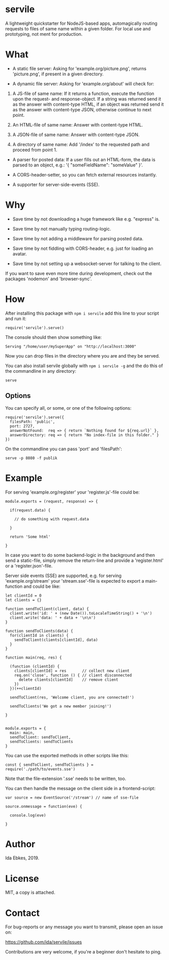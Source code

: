 servile
=======


A lightweight quickstarter for NodeJS-based apps, automagically routing
requests to files of same name within a given folder. For local use and
prototyping, not ment for production.


What
====

- A static file server: Asking for 'example.org/picture.png', returns
  'picture.png', if present in a given directory.

- A dynamic file server: Asking for 'example.org/about' will check for:

1. A JS-file of same name: If it returns a function, execute the function
   upon the request- and response-object. If a string was returned send it
   as the answer with content-type HTML, if an object was returned send it
   as the answer with content-type JSON, otherwise continue to next point.

2. An HTML-file of same name: Answer with content-type HTML.

3. A JSON-file of same name: Answer with content-type JSON.

4. A directory of same name: Add '/index' to the requested path and proceed
   from point 1.


- A parser for posted data: If a user fills out an HTML-form, the data is
  parsed to an object, e.g.: '{ "someFieldName": "someValue" }'.

- A CORS-header-setter, so you can fetch external resources instantly.

- A supporter for server-side-events (SSE).


Why
===

- Save time by not downloading a huge framework like e.g. "express" is.

- Save time by not manually typing routing-logic.

- Save time by not adding a middleware for parsing posted data.

- Save time by not fiddling with CORS-header, e.g. just for loading an avatar.

- Save time by not setting up a websocket-server for talking to the client.

If you want to save even more time during development, check out the packages
'nodemon' and 'browser-sync'.


How
===

After installing this package with `npm i servile` add this line
to your script and run it:

    require('servile').serve()

The console should then show something like:

    Serving "/home/user/mySuperApp" on "http://localhost:3000"

Now you can drop files in the directory where you are and they be served.


You can also install servile globally with `npm i servile -g`
and the do this of the commandline in any directory:

    serve


Options
-------

You can specify all, or some, or one of the following options:

    require('servile').serve({
      filesPath: 'public',
      port: 2727,
      answerNotFound:  req => { return `Nothing found for ${req.url}` },
      answerDirectory: req => { return "No index-file in this folder." }
    })


On the commandline you can pass 'port' and 'filesPath':

    serve -p 8080 -f publik


Example
=======

For serving 'example.org/register' your 'register.js'-file could be:

    module.exports = (request, response) => {

      if(request.data) {

        // do something with request.data

      }

      return 'Some html'

    }


In case you want to do some backend-logic in the background and then send a
static-file, simply remove the return-line and provide a 'register.html' or
a 'register.json'-file.


Server side events (SSE) are supported, e.g. for serving 'example.org/stream'
your 'stream.sse'-file is expected to export a main-function and could be like:

	let clientId = 0
	let clients = {}

	function sendToClient(client, data) {
	  client.write('id: ' + (new Date()).toLocaleTimeString() + '\n')
	  client.write('data: ' + data + '\n\n')
	}

	function sendToClients(data) {
	  for(clientId in clients) {
		sendToClient(clients[clientId], data)
	  }
	}

	function main(req, res) {

      (function (clientId) {
        clients[clientId] = res       // collect new client
        req.on('close', function () { // client disconnected
          delete clients[clientId]    // remove client
        })
      })(++clientId)

	  sendToClient(res, 'Welcome client, you are connected!')

	  sendToClients('We got a new member joining!')

	}


	module.exports = {
	  main: main,
	  sendToClient: sendToClient,
	  sendToClients: sendToClients
	}



You can use the exported methods in other scripts like this:

    const { sendToClient, sendToClients } = require('./path/to/events.sse')

Note that the file-extension '.sse' needs to be written, too.


You can then handle the message on the client side in a frontend-script:


	var source = new EventSource('/stream') // name of sse-file

	source.onmessage = function(eve) {

	  console.log(eve)

	}




Author
======

Ida Ebkes, 2019.


License
=======

MIT, a copy is attached.


Contact
=======

For bug-reports or any message you want to transmit, please open an issue on:

https://github.com/ida/servile/issues

Contributions are very welcome, if you're a beginner don't hesitate to ping.
